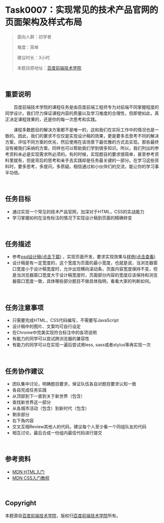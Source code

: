 ﻿# Task0007：实现常见的技术产品官网的页面架构及样式布局
> 面向人群：初学者
>
> 难度：简单
>
> 建议时长：3小时
>
> 本题目原地址：[百度前端技术学院](http://ife.baidu.com/2016/task/detail?taskId=7)

<br />

## 重要说明

&emsp;&emsp;百度前端技术学院的课程任务是由百度前端工程师专为对前端不同掌握程度的同学设计。我们尽力保证课程内容的质量以及学习难度的合理性，但即使如此，真正决定课程效果的，还是你的每一次思考和实践。

&emsp;&emsp;课程多数题目的解决方案都不是唯一的，这和我们在实际工作中的情况也是一致的。因此，我们的要求不仅仅是实现设计稿的效果，更是要多去思考不同的解决方案，评估不同方案的优劣，然后使用在该场景下最优雅的方式去实现。那些最终没有被我们采纳的方案，同样也可以帮助我们学到很多知识。所以，我们列出的参考资料未必是实现需求所必须的。有的时候，实现题目的要求很简单，甚至参考资料里就有，但是背后的思考和亲手去实践却是任务最关键的一部分。在学习这些资料时，要多思考，多提问，多质疑。相信通过和小伙伴们的交流，能让你的学习事半功倍。

<br />

## 任务目标

- 通过实现一个常见的技术产品官网，加深对于HTML，CSS的实战能力
- 学习掌握如何在没有标注的情况下实现设计稿到页面的精确转变

<br />

## 任务描述

- 参考[psd设计稿(点击下载)](http://7xrp04.com1.z0.glb.clouddn.com/task_1_7_1.psd) ，实现页面开发，要求实现效果与[样例(点击查看)](images/task_1_7_2.jpg)
- 设计稿是有一定宽度的，这个宽度为页面的最小宽度，也就是说，当浏览器窗口宽度小于设计稿宽度时，允许出现横向滚动条，页面内容宽度保持不变，但是当浏览器窗口宽度大于设计稿宽度时，页面部分内容的宽度应该保持和浏览器窗口宽度一致，具体哪些部分题目不做具体指明，看看大家的判断如何。

<br />

## 任务注意事项

- 只需要完成HTML，CSS代码编写，不需要写JavaScript
- 设计稿中的图片、文案均可自行设定
- 在Chrome中完美实现符合标注中的各项说明
- 有能力的同学可以尝试跨浏览器的兼容性
- 有能力的同学可以在实现一遍后尝试用less, sass或者stylus等再实现一次

<br />

## 任务协作建议

- 团队集中讨论，明确题目要求，保证队伍各自对题目要求认知一致
- 各自完成任务实践
- 从顶部到下一直到关于新世界（包含）
- 查找新世界这一部分
- 从各城市活动（包含）到新时代（包含）
- 剩余部分
- 右下角内容
- 交叉互相Review其他人的代码，建议每个人至少看一个同组队友的代码
- 相互讨论，最后合成一份组内最佳代码进行提交

<br />

## 参考资料

- [MDN HTML入门](https://developer.mozilla.org/zh-CN/docs/Web/Guide/HTML/Introduction)
- [MDN CSS入门教程](https://developer.mozilla.org/zh-CN/docs/Web/Guide/CSS/Getting_started)

<br />

## Copyright

本题源自[百度前端技术学院](http://ife.baidu.com/2016/task/detail?taskId=7)，版权归[百度前端技术学院](http://ife.baidu.com/)所有。
